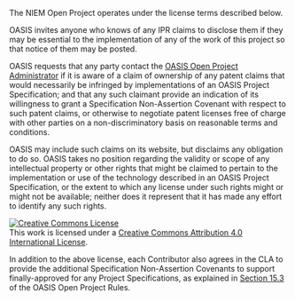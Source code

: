The NIEM Open Project operates under the license terms described below.

OASIS invites anyone who knows of any IPR claims to disclose them if they may be essential to the implementation of any of the work of this project so that notice of them may be posted.

OASIS requests that any party contact the [OASIS Open Project Administrator](mailto:op-admin@oasis-open.org) if it is aware of a claim of ownership of any patent claims that would necessarily be infringed by implementations of an OASIS Project Specification; and that any such claimant provide an indication of its willingness to grant a Specification Non-Assertion Covenant with respect to such patent claims, or otherwise to negotiate patent licenses free of charge with other parties on a non-discriminatory basis on reasonable terms and conditions.

OASIS may include such claims on its website, but disclaims any obligation to do so. OASIS takes no position regarding the validity or scope of any intellectual property or other rights that might be claimed to pertain to the implementation or use of the technology described in an OASIS Project Specification, or the extent to which any license under such rights might or might not be available; neither does it represent that it has made any effort to identify any such rights.


<a rel="license" href="http://creativecommons.org/licenses/by/4.0/"><img alt="Creative Commons License" style="border-width:0" src="https://i.creativecommons.org/l/by/4.0/88x31.png" /></a><br />This work is licensed under a <a rel="license" href="http://creativecommons.org/licenses/by/4.0/">Creative Commons Attribution 4.0 International License</a>.


In addition to the above license, each Contributor also agrees in the CLA to provide the additional Specification Non-Assertion Covenants to support finally-approved for any Project Specifications, as explained in [Section 15.3](https://www.oasis-open.org/policies-guidelines/open-projects-process/#repository-specification-licenses-special-covenant) of the OASIS Open Project Rules.
